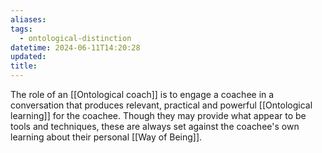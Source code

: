 ```yaml
---
aliases: 
tags:
  - ontological-distinction
datetime: 2024-06-11T14:20:28
updated: 
title:
---
```

The role of an [[Ontological coach]] is to engage a coachee in a conversation that produces relevant, practical and powerful [[Ontological learning]] for the coachee. Though they may provide what appear to be tools and techniques, these are always set against the coachee's own learning about their personal [[Way of Being]].